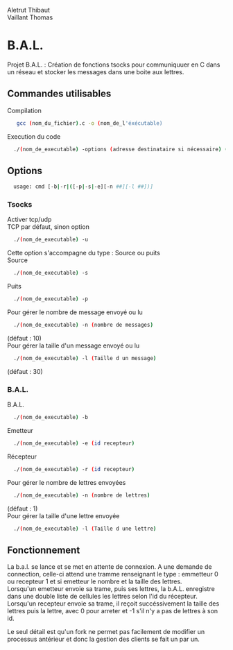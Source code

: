 Aletrut Thibaut  
Vaillant Thomas  
# B.A.L.
Projet B.A.L. : Création de fonctions tsocks pour communiquuer en C dans un réseau et stocker les messages dans une boite aux lettres.
## Commandes utilisables
Compilation
```bash
   gcc (nom_du_fichier).c -o (nom_de_l'éxécutable)
```
Execution du code
```bash
  ./(nom_de_executable) -options (adresse destinataire si nécessaire) (numéro de port)
```
## Options
```bash
  usage: cmd [-b|-r|([-p|-s|-e][-n ##][-l ##])]
```

### Tsocks
Activer tcp/udp  
TCP par défaut, sinon option  
```bash
  ./(nom_de_executable) -u
```  
Cette option s'accompagne du type : Source ou puits  
Source
```bash
  ./(nom_de_executable) -s
```
Puits
```bash
  ./(nom_de_executable) -p
```
Pour gérer le nombre de message envoyé ou lu  
```bash
  ./(nom_de_executable) -n (nombre de messages)
```
(défaut : 10)    
Pour gérer la taille d'un message envoyé ou lu  
```bash
  ./(nom_de_executable) -l (Taille d un message)
```
(défaut : 30)  
### B.A.L.
B.A.L.
```bash
  ./(nom_de_executable) -b
```
Emetteur
```bash
  ./(nom_de_executable) -e (id recepteur)
```
Récepteur
```bash
  ./(nom_de_executable) -r (id recepteur)
```
Pour gérer le nombre de lettres envoyées  
```bash
  ./(nom_de_executable) -n (nombre de lettres)
```
(défaut : 1)    
Pour gérer la taille d'une lettre envoyée 
```bash
  ./(nom_de_executable) -l (Taille d une lettre)
```
## Fonctionnement
La b.a.l. se lance et se met en attente de connexion. A une demande de connection, celle-ci attend une tramme renseignant le type : emmetteur 0 ou recepteur 1 et si emetteur le nombre et la taille des lettres.  
Lorsqu'un emetteur envoie sa trame, puis ses lettres, la b.A.L. enregistre dans une double liste de cellules les lettres selon l'id du récepteur.  
Lorsqu'un recepteur envoie sa trame, il reçoit succéssivement la taille des lettres puis la lettre, avec 0 pour arreter et -1 s'il n'y a pas de lettres à son id.

Le seul détail est qu'un fork ne permet pas facilement de modifier un processus antérieur et donc la gestion des clients se fait un par un.  
